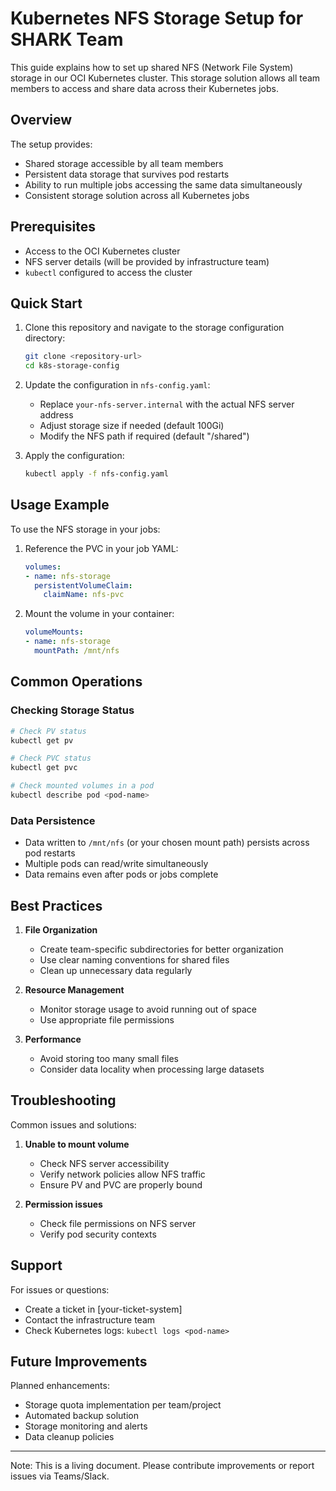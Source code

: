 # Kubernetes NFS Storage Setup for SHARK Team

This guide explains how to set up shared NFS (Network File System) storage in our OCI Kubernetes cluster. 
This storage solution allows all team members to access and share data across their Kubernetes jobs.

## Overview

The setup provides:
- Shared storage accessible by all team members
- Persistent data storage that survives pod restarts
- Ability to run multiple jobs accessing the same data simultaneously
- Consistent storage solution across all Kubernetes jobs

## Prerequisites

- Access to the OCI Kubernetes cluster
- NFS server details (will be provided by infrastructure team)
- `kubectl` configured to access the cluster

## Quick Start

1. Clone this repository and navigate to the storage configuration directory:
   ```bash
   git clone <repository-url>
   cd k8s-storage-config
   ```

2. Update the configuration in `nfs-config.yaml`:
   - Replace `your-nfs-server.internal` with the actual NFS server address
   - Adjust storage size if needed (default 100Gi)
   - Modify the NFS path if required (default "/shared")

3. Apply the configuration:
   ```bash
   kubectl apply -f nfs-config.yaml
   ```

## Usage Example

To use the NFS storage in your jobs:

1. Reference the PVC in your job YAML:
   ```yaml
   volumes:
   - name: nfs-storage
     persistentVolumeClaim:
       claimName: nfs-pvc
   ```

2. Mount the volume in your container:
   ```yaml
   volumeMounts:
   - name: nfs-storage
     mountPath: /mnt/nfs
   ```

## Common Operations

### Checking Storage Status
```bash
# Check PV status
kubectl get pv

# Check PVC status
kubectl get pvc

# Check mounted volumes in a pod
kubectl describe pod <pod-name>
```

### Data Persistence
- Data written to `/mnt/nfs` (or your chosen mount path) persists across pod restarts
- Multiple pods can read/write simultaneously
- Data remains even after pods or jobs complete

## Best Practices

1. **File Organization**
   - Create team-specific subdirectories for better organization
   - Use clear naming conventions for shared files
   - Clean up unnecessary data regularly

2. **Resource Management**
   - Monitor storage usage to avoid running out of space
   - Use appropriate file permissions

3. **Performance**
   - Avoid storing too many small files
   - Consider data locality when processing large datasets

## Troubleshooting

Common issues and solutions:

1. **Unable to mount volume**
   - Check NFS server accessibility
   - Verify network policies allow NFS traffic
   - Ensure PV and PVC are properly bound

2. **Permission issues**
   - Check file permissions on NFS server
   - Verify pod security contexts

## Support

For issues or questions:
- Create a ticket in [your-ticket-system]
- Contact the infrastructure team
- Check Kubernetes logs: `kubectl logs <pod-name>`

## Future Improvements

Planned enhancements:
- Storage quota implementation per team/project
- Automated backup solution
- Storage monitoring and alerts
- Data cleanup policies

---
Note: This is a living document. Please contribute improvements or report issues via Teams/Slack.
